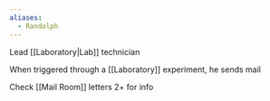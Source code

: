```yaml
---
aliases:
  - Randolph
---
```

Lead [[Laboratory|Lab]] technician

When triggered through a [[Laboratory]] experiment, he sends mail

Check [[Mail Room]] letters 2+ for info